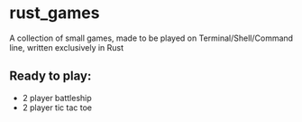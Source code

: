 # rust_games
A collection of small games, made to be played on Terminal/Shell/Command line, written exclusively in Rust

## Ready to play:
- 2 player battleship
- 2 player tic tac toe

